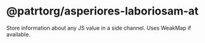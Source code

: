 # @patrtorg/asperiores-laboriosam-at
Store information about any JS value in a side channel. Uses WeakMap if available.
